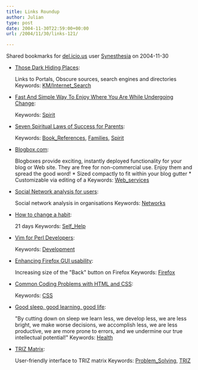 ```yaml
---
title: Links Roundup
author: Julian
type: post
date: 2004-11-30T22:59:00+00:00
url: /2004/11/30/links-121/

---
```

Shared bookmarks for [del.icio.us][1] user  [Synesthesia][2] on 2004-11-30

  * [Those Dark Hiding Places][3]:
  
    Links to Portals, Obscure sources, search engines and directories Keywords: [KM/Internet_Search][4]
  * [Fast And Simple Way To Enjoy Where You Are While Undergoing Change][5]:
   
    Keywords: [Spirit][6]
  * [Seven Spiritual Laws of Success for Parents][7]:
   
    Keywords: [Book_References][8], [Families][9], [Spirit][6]
  * [Blogbox.com][10]:
  
    Blogboxes provide exciting, instantly deployed functionality for your blog or Web site. They are free for non-commercial use. Enjoy them and spread the good word! \* Sized compactly to fit within your blog gutter \* Customizable via editing of a Keywords: [Web_services][11]
  * [Social Network analysis for users][12]:
  
    Social network analysis in organisations Keywords: [Networks][13]
  * [How to change a habit][14]:
  
    21 days Keywords: [Self_Help][15]
  * [Vim for Perl Developers][16]:
   
    Keywords: [Development][17]
  * [Enhancing Firefox GUI usability][18]:
  
    Increasing size of the "Back" button on Firefox Keywords: [Firefox][19]
  * [Common Coding Problems with HTML and CSS][20]:
   
    Keywords: [CSS][21]
  * [Good sleep, good learning, good life][22]:
  
    "By cutting down on sleep we learn less, we develop less, we are less bright, we make worse decisions, we accomplish less, we are less productive, we are more prone to errors, and we undermine our true intellectual potential!" Keywords: [Health][23]
  * [TRIZ Matrix][24]:
  
    User-friendly interface to TRIZ matrix Keywords: [Problem_Solving][25], [TRIZ][26]

 [1]: http://del.icio.us/
 [2]: http://del.icio.us/synesthesia
 [3]: http://library.rider.edu/scholarly/rlackie/Invisible/Inv_Web_Main.html "http://library.rider.edu/scholarly/rlackie/Invisible/Inv_Web_Main.html"
 [4]: http://del.icio.us/synesthesia/KM/Internet_Search
 [5]: http://thinkblade.typepad.com/upgradeyourmind/2004/11/fast_and_simple.html "http://thinkblade.typepad.com/upgradeyourmind/2004/11/fast_and_simple.html"
 [6]: http://del.icio.us/synesthesia/Spirit
 [7]: http://thinksmart.typepad.com/good_morning_thinkers/2004/11/seven_spiritual.html "http://thinksmart.typepad.com/good_morning_thinkers/2004/11/seven_spiritual.html"
 [8]: http://del.icio.us/synesthesia/Book_References
 [9]: http://del.icio.us/synesthesia/Families
 [10]: http://www.blogbox.com/ "http://www.blogbox.com/"
 [11]: http://del.icio.us/synesthesia/Web_services
 [12]: http://www.fas.at/en/netzwerkanalyse/ "http://www.fas.at/en/netzwerkanalyse/"
 [13]: http://del.icio.us/synesthesia/Networks
 [14]: http://www.fiu.edu/~oea/fiuspring2003/online%20library/articles/daily%20activities%20to%20help%20change%20habits.htm "http://www.fiu.edu/~oea/fiuspring2003/online%20library/articles/daily%20activities%20to%20help%20change%20habits.htm"
 [15]: http://del.icio.us/synesthesia/Self_Help
 [16]: http://www.mamchenkov.net/blog/item/1185/vim-for-perl-dev.html "http://www.mamchenkov.net/blog/item/1185/vim-for-perl-dev.html"
 [17]: http://del.icio.us/synesthesia/Development
 [18]: http://www.philwilson.org/blog/2004/11/enhancing-firefox-gui-usability_29.html "http://www.philwilson.org/blog/2004/11/enhancing-firefox-gui-usability_29.html"
 [19]: http://del.icio.us/synesthesia/Firefox
 [20]: http://www.positioniseverything.net/articles/common.html "http://www.positioniseverything.net/articles/common.html"
 [21]: http://del.icio.us/synesthesia/CSS
 [22]: http://www.supermemo.com/articles/sleep.htm "http://www.supermemo.com/articles/sleep.htm"
 [23]: http://del.icio.us/synesthesia/Health
 [24]: http://www.triz40.com/ "http://www.triz40.com/"
 [25]: http://del.icio.us/synesthesia/Problem_Solving
 [26]: http://del.icio.us/synesthesia/TRIZ
